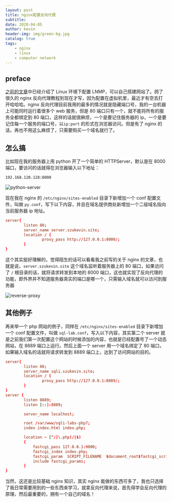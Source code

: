 ```yaml
---
layout: post
title: nginx配置反向代理
subtitle: 
date: 2020-04-05
author: kevin
header-img: img/green-bg.jpg
catalog: true
tags:
    - nginx
    - linux
    - computer network
---
```




## preface



[之前的文章](https://szukevin.site/2019/12/26/Linux%E5%B9%B3%E5%8F%B0nginx+php+mysql%E5%A1%AB%E5%9D%91%E4%B9%8B%E8%B7%AF/)中已经介绍了 Linux 环境下配置 LNMP，可以自己搭建网站了。鸽了很久的 nginx 反向代理教程到现在才写，因为配置在虚拟机里，最近才有空去打开哈哈哈。nginx 反向代理目前我用的最多的情况就是隐藏端口号，我的一台机器上可能同时运行着很多个 web 服务，但是 80 端口只有一个，就不能将所有的服务全都绑定到 80 端口，这样的话就很麻烦，一个是要记住服务器的 ip，一个是要记住每一个服务的端口号，以`ip:port` 的形式在浏览器访问。但是有了 nginx 的话，再也不用这么麻烦了，只需要购买一个域名就行了。



## 怎么搞



比如现在我的服务器上用 python 开了一个简单的 HTTPServer，默认是在 8000 端口，要访问的话就得在浏览器输入以下地址：

```txt
192.168.120.128:8000
```



![python-server](https://i.loli.net/2020/04/08/njK7He4cA9Dh3JV.png)



现在我在 nginx 的 `/etc/nginx/sites-enabled` 目录下新增加一个 conf 配置文件，叫做 `py.conf`，写下以下内容，并且在域名提供商处新增加一个二级域名指向当前服务器 ip 地址。

```conf
server{
        listen 80;
        server_name server.szukevin.site;
        location / {
                proxy_pass http://127.0.0.1:8000/;
        }
}
```

这个其实挺好理解的，觉得陌生的话可以看看我之前写的关于 nginx 的文章，也就是说，`server.szukevin.site` 这个域名监听着服务器上的 80 端口，如果访问了 `/` 根目录的话，就将请求转发到本地的 8000 端口，这也就实现了反向代理的功能，即外界并不知道服务器真实的端口是哪一个，只需输入域名就可以访问到服务器



![reverse-proxy](https://i.loli.net/2020/04/08/KS6DP41ciZCsUE9.png)



## 其他例子



再来举一个 php 网站的例子，同样在 `/etc/nginx/sites-enabled` 目录下新增加一个 conf 配置文件，叫做 `sql-lab.conf`，写入以下内容，其实第二个 server 就是之前我们第一次配置这个网站的时候添加的内容，也就是已经配置号了一个动态网站，在 8889 端口上运行。然后上面一个 server 用一个域名绑定了 80 端口，如果输入域名的话就将请求转发到 8889 端口上，达到了访问网站的目的。



```conf
server{
        listen 80;
        server_name sqli.szukevin.site;
        location / {
                proxy_pass http://127.0.0.1:8889/;
        }
}
server {
        listen 8889;
        listen [::]:8889;

        server_name localhost;

        root /var/www/sqli-labs-php7;
        index index.html index.php;

        location ~ [^/]\.php(/|$)
        {
            fastcgi_pass 127.0.0.1:9000;
            fastcgi_index index.php;
            fastcgi_param  SCRIPT_FILENAME  $document_root$fastcgi_script_name;
            include fastcgi_params;
        }
}
```



当然，这还是比较基础 nginx 知识，其实 nginx 能做的东西可多了，我也只选择了我日常需要用到的一些东西来学习，就拿反向代理来说，首先得学会反向代理的原理，然后最重要的，拥有一个自己的域名！